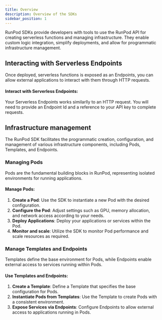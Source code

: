 ```yaml
---
title: Overview
description: Overview of the SDKs
sidebar_position: 1
---
```


RunPod SDKs provide developers with tools to use the RunPod API for creating serverless functions and managing infrastructure.
They enable custom logic integration, simplify deployments, and allow for programmatic infrastructure management.

## Interacting with Serverless Endpoints

Once deployed, serverless functions is exposed as an Endpoints, you can allow external applications to interact with them through HTTP requests.

#### Interact with Serverless Endpoints:

Your Serverless Endpoints works similarlly to an HTTP request.
You will need to provide an Endpoint Id and a reference to your API key to complete requests.

## Infrastructure management

The RunPod SDK facilitates the programmatic creation, configuration, and management of various infrastructure components, including Pods, Templates, and Endpoints.

### Managing Pods

Pods are the fundamental building blocks in RunPod, representing isolated environments for running applications.

#### Manage Pods:

1. **Create a Pod**: Use the SDK to instantiate a new Pod with the desired configuration.
2. **Configure the Pod**: Adjust settings such as GPU, memory allocation, and network access according to your needs.
3. **Deploy Applications**: Deploy your applications or services within the Pod.
4. **Monitor and scale**: Utilize the SDK to monitor Pod performance and scale resources as required.

### Manage Templates and Endpoints

Templates define the base environment for Pods, while Endpoints enable external access to services running within Pods.

#### Use Templates and Endpoints:

1. **Create a Template**: Define a Template that specifies the base configuration for Pods.
2. **Instantiate Pods from Templates**: Use the Template to create Pods with a consistent environment.
3. **Expose Services via Endpoints**: Configure Endpoints to allow external access to applications running in Pods.
